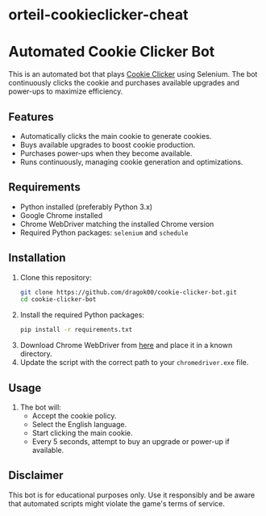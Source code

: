 # orteil-cookieclicker-cheat

# Automated Cookie Clicker Bot

This is an automated bot that plays [Cookie Clicker](https://orteil.dashnet.org/cookieclicker/) using Selenium. The bot continuously clicks the cookie and purchases available upgrades and power-ups to maximize efficiency.

## Features
- Automatically clicks the main cookie to generate cookies.
- Buys available upgrades to boost cookie production.
- Purchases power-ups when they become available.
- Runs continuously, managing cookie generation and optimizations.

## Requirements
- Python installed (preferably Python 3.x)
- Google Chrome installed
- Chrome WebDriver matching the installed Chrome version
- Required Python packages: `selenium` and `schedule`

## Installation
1. Clone this repository:
   ```sh
   git clone https://github.com/dragok00/cookie-clicker-bot.git
   cd cookie-clicker-bot
   ```
2. Install the required Python packages:
   ```sh
   pip install -r requirements.txt
   ```
3. Download Chrome WebDriver from [here](https://sites.google.com/chromium.org/driver/) and place it in a known directory.
4. Update the script with the correct path to your `chromedriver.exe` file.

## Usage
1. The bot will:
   - Accept the cookie policy.
   - Select the English language.
   - Start clicking the main cookie.
   - Every 5 seconds, attempt to buy an upgrade or power-up if available.

## Disclaimer
This bot is for educational purposes only. Use it responsibly and be aware that automated scripts might violate the game's terms of service.

